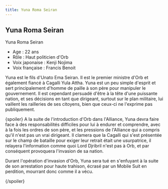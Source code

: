 ```yaml
---
title: Yuna Roma Seiran
---
```


Yuna Roma Seiran
----------------

Yuna Roma Seiran


- Age : 22 ans  
- Rôle : Haut politicien d'Orb  
- Voix japonaise : Kenji Nojima  
- Voix française : Francis Benoit


Yuna est le fils d'Unato Ema Seiran. Il est le premier ministre d'Orb et également fiancé à Cagalli Yula Attha. Yuna est un peu simple d'esprit et sert principalement d'homme de paille à son père pour manipuler le gouvernement. Il est cependant persuadé d'être à la tête d'une puissante nation, et ses décisions en tant que dirigeant, surtout sur le plan militaire, lui vaillent les railleries de ses citoyens, bien que ceux-ci ne l'exprime pas publiquement.


{spoiler}
A la suite de l'introduction d'Orb dans l'Alliance, Yuna devra faire face à des responsabilités difficiles pour lui à endurer et comprendre, avec à la fois les ordres de son père, et les pressions de l'Alliance qui a compris qu'il n'est pas un vrai dirigeant. Il clamera que la Cagalli qui s'est présentée sur le champ de bataille pour exiger leur retrait était une usurpatrice, il relayera l'information comme quoi Lord Djribril n'est pas à Orb, et par conséquent provoquera l'invasion de sa nation.


Durant l'opération d'invasion d'Orb, Yuna sera tué en s'enfuyant à la suite de son arrestation pour haute trahison, écrasé par un Mobile Suit en perdition, mourrant donc comme il a vécu.


{/spoiler}